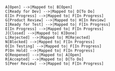     A[Open] -->|Mapped to| B[Open]
    C[Ready for Dev] -->|Mapped to| D[To Do]
    E[In Progress] -->|Mapped to| F[In Progress]
    G[Product Review] -->|Mapped to| H[In Review]
    I[Ready for Test] -->|Mapped to| F[In Progress]
    E[In Progress] -->|Mapped to| F[In Progress]
    J[Closed] -->|Mapped to| K[Done]
    L[Rejected] -->|Mapped to| M[Rejected]
    N[Blocked] -->|Mapped to| F[In Progress]
    O[In Testing] -->|Mapped to| F[In Progress]
    P[On Hold] -->|Mapped to| F[In Progress]
    Q[Reopened] -->|Mapped to| A[Open]
    R[Accepted] -->|Mapped to| D[To Do]
    S[Peer Review] -->|Mapped to| F[In Progress]
